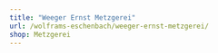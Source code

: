 ```yaml
---
title: "Weeger Ernst Metzgerei"
url: /wolframs-eschenbach/weeger-ernst-metzgerei/
shop: Metzgerei
---
```

